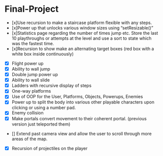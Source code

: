# Final-Project

- [x]Use recursion to make a staircase platform flexible with any steps. 
- [x]Power up that unlocks various window sizes using “setResizable()”
- [x]Statistics page regarding the number of times jump etc. Store the last 10 playthroughs or attempts at the level and use a sort to state which was the fastest time.
- [x]Recursion to show make an alternating target boxes (red box with a white box inside continuously)
- [x] Flight power up
- [x] Ability to wall jump
- [x] Double jump power up
- [x] Ability to wall slide 
- [x] Ladders with recursive display of steps
- [x] One-way platforms
- [x] Use of OOP for the User, Platforms, Objects, Powerups, Enemies
- [x] Power up to split the body into various other playable characters upon clicking or using a number pad.
- [x] Enemy collision
- [x] Make portals convert movement to their coherent portal. (previous version just teleported them)
- [] Extend past camera view and allow the user to scroll through more areas of the map.
- [x] Recursion of projectiles on the player
